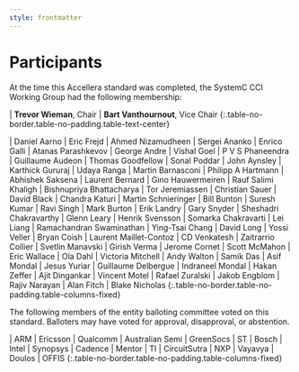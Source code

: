```yaml
---
style: frontmatter
---
```


# Participants

At the time this Accellera standard was completed, the SystemC CCI Working Group had the following membership:

| **Trevor Wieman**, Chair
| **Bart Vanthournout**, Vice Chair
{:.table-no-border.table-no-padding.table-text-center}

| Daniel Aarno | Eric Frejd | Ahmed Nizamudheen
| Sergei Ananko | Enrico Galli | Atanas Parashkevov
| George Andre | Vishal Goel | P V S Phaneendra
| Guillaume Audeon | Thomas Goodfellow | Sonal Poddar
| John Aynsley | Karthick Gururaj | Udaya Ranga
| Martin Barnasconi | Philipp A Hartmann | Abhishek Saksena
| Laurent Bernard | Gino Hauwermeiren | Rauf Salimi Khaligh
| Bishnupriya Bhattacharya | Tor Jeremiassen | Christian Sauer
| David Black | Chandra Katuri | Martin Schnieringer
| Bill Bunton | Suresh Kumar | Ravi Singh
| Mark Burton | Erik Landry | Gary Snyder
| Sheshadri Chakravarthy | Glenn Leary | Henrik Svensson
| Somarka Chakravarti | Lei Liang | Ramachandran Swaminathan
| Ying-Tsai Chang | David Long | Yossi Veller
| Bryan Coish | Laurent Maillet-Contoz | CD Venkatesh
| Zaitrarrio Collier | Svetlin Manavski | Girish Verma
| Jerome Cornet | Scott McMahon | Eric Wallace
| Ola Dahl | Victoria Mitchell | Andy Walton
| Samik Das | Asif Mondal | Jesus Yuriar
| Guillaume Delbergue | Indraneel Mondal | Hakan Zeffer
| Ajit Dingankar | Vincent Motel | Rafael Zuralski
| Jakob Engblom | Rajiv Narayan 
| Alan Fitch | Blake Nicholas 
{:.table-no-border.table-no-padding.table-columns-fixed}

The following members of the entity balloting committee voted on this standard. Balloters may have voted for approval, disapproval, or abstention.

| ARM | Ericsson | Qualcomm
| Australian Semi | GreenSocs | ST
| Bosch | Intel | Synopsys
| Cadence | Mentor | TI
| CircuitSutra | NXP | Vayavya
| Doulos | OFFIS
{:.table-no-border.table-no-padding.table-columns-fixed}
